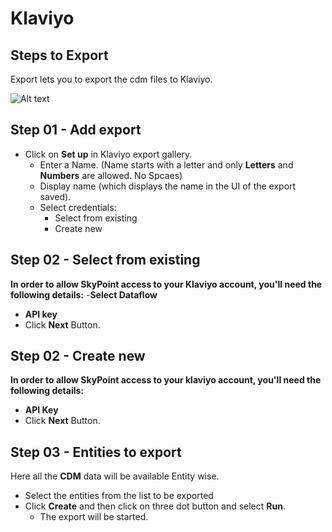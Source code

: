 # Klaviyo

## Steps to Export
Export lets you to export the cdm files to Klaviyo.

![Alt text]()

## Step 01 - Add export

- Click on **Set up** in Klaviyo export gallery.
    - Enter a Name. (Name starts with a letter and only **Letters** and **Numbers** are allowed. No Spcaes)
    - Display name (which displays the name in the UI of the export saved).
    - Select credentials:
      - Select from existing
      - Create new

## Step 02 - Select from existing
**In order to allow SkyPoint access to your Klaviyo account, you'll need the following details:**
-**Select Dataflow**
- **API key**
- Click **Next** Button.

## Step 02 - Create new
**In order to allow SkyPoint access to your klaviyo account, you'll need the following details:**
- **API Key** 
- Click **Next** Button.

## Step 03 - Entities to export
Here all the **CDM** data will be available Entity wise.
- Select the entities from the list to be exported
- Click **Create** and then click on three dot button and select **Run**.
    - The export will be started.





